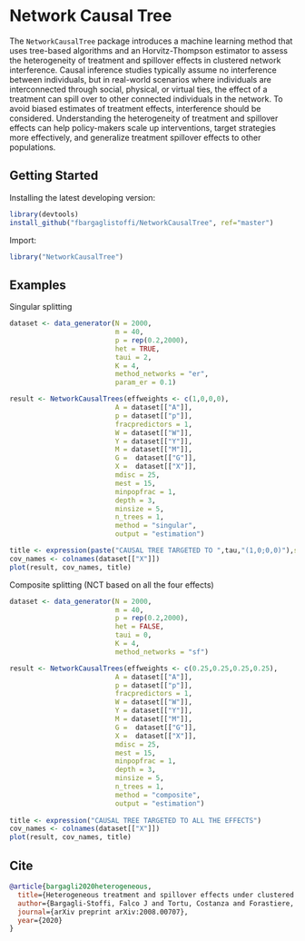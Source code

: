 # Network Causal Tree

The `NetworkCausalTree` package introduces a machine learning method that uses tree-based algorithms and an Horvitz-Thompson estimator to assess the heterogeneity of treatment and spillover effects in clustered network interference. Causal inference studies typically assume no interference between individuals, but in real-world scenarios where individuals are interconnected through social, physical, or virtual ties, the effect of a treatment can spill over to other connected individuals in the network. To avoid biased estimates of treatment effects, interference should be considered. Understanding the heterogeneity of treatment and spillover effects can help policy-makers scale up interventions, target strategies more effectively, and generalize treatment spillover effects to other populations.

## Getting Started

Installing the latest developing version: 

```r
library(devtools)
install_github("fbargaglistoffi/NetworkCausalTree", ref="master")
```

Import:

```r
library("NetworkCausalTree")
```

## Examples

Singular splitting
```r
dataset <- data_generator(N = 2000, 
                          m = 40, 
                          p = rep(0.2,2000), 
                          het = TRUE, 
                          taui = 2, 
                          K = 4,
                          method_networks = "er", 
                          param_er = 0.1)

result <- NetworkCausalTrees(effweights <- c(1,0,0,0), 
                          A = dataset[["A"]],
                          p = dataset[["p"]], 
                          fracpredictors = 1, 
                          W = dataset[["W"]],
                          Y = dataset[["Y"]],
                          M = dataset[["M"]],
                          G =  dataset[["G"]], 
                          X =  dataset[["X"]],
                          mdisc = 25, 
                          mest = 15,  
                          minpopfrac = 1, 
                          depth = 3,
                          minsize = 5, 
                          n_trees = 1, 
                          method = "singular",
                          output = "estimation")

title <- expression(paste("CAUSAL TREE TARGETED TO ",tau,"(1,0;0,0)"),sep="")
cov_names <- colnames(dataset[["X"]])
plot(result, cov_names, title)
```

Composite splitting (NCT based on all the four effects)
```r
dataset <- data_generator(N = 2000, 
                          m = 40, 
                          p = rep(0.2,2000), 
                          het = FALSE, 
                          taui = 0, 
                          K = 4,
                          method_networks = "sf")

result <- NetworkCausalTrees(effweights <- c(0.25,0.25,0.25,0.25), 
                          A = dataset[["A"]],
                          p = dataset[["p"]], 
                          fracpredictors = 1, 
                          W = dataset[["W"]],
                          Y = dataset[["Y"]],
                          M = dataset[["M"]],
                          G =  dataset[["G"]], 
                          X =  dataset[["X"]],
                          mdisc = 25, 
                          mest = 15,  
                          minpopfrac = 1, 
                          depth = 3,
                          minsize = 5, 
                          n_trees = 1, 
                          method = "composite",
                          output = "estimation")
                          
title <- expression("CAUSAL TREE TARGETED TO ALL THE EFFECTS")
cov_names <- colnames(dataset[["X"]])
plot(result, cov_names, title)
```


## Cite

```bibtex
@article{bargagli2020heterogeneous,
  title={Heterogeneous treatment and spillover effects under clustered network interference},
  author={Bargagli-Stoffi, Falco J and Tortu, Costanza and Forastiere, Laura},
  journal={arXiv preprint arXiv:2008.00707},
  year={2020}
}
```
